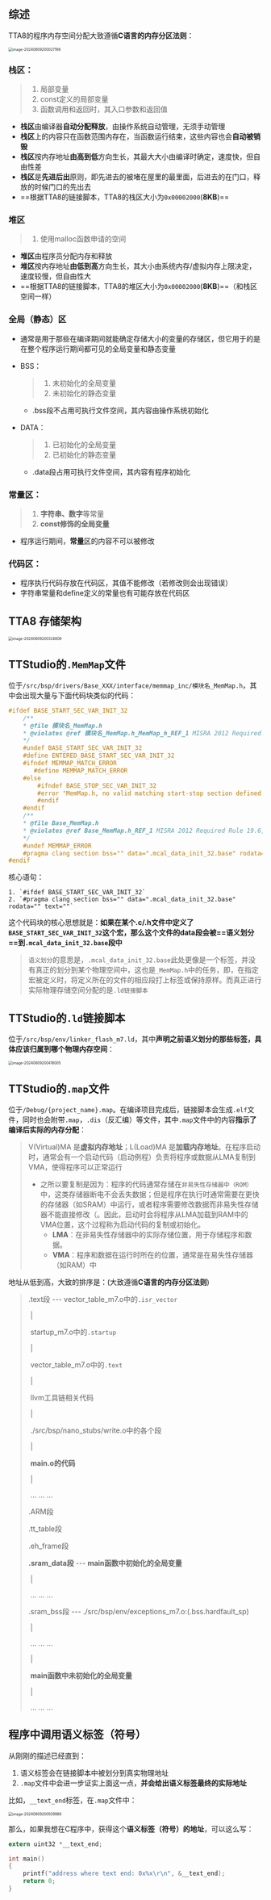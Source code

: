 ## 综述

TTA8的程序内存空间分配大致遵循**C语言的内存分区法则**：

<img src="pic/image-20240809200027198.png" alt="image-20240809200027198" style="zoom:50%;" />

### 栈区：

> 1. 局部变量
> 2. const定义的局部变量
> 3. 函数调用和返回时，其入口参数和返回值

* **栈区**由编译器**自动分配释放**，由操作系统自动管理，无须手动管理
* **栈区**上的内容只在函数范围内存在，当函数运行结束，这些内容也会**自动被销毁**
* **栈区**按内存地址**由高到低**方向生长，其最大大小由编译时确定，速度快，但自由性差
* **栈区**是**先进后出**原则，即先进去的被堵在屋里的最里面，后进去的在门口，释放的时候门口的先出去
* ==根据TTA8的链接脚本，TTA8的栈区大小为`0x00002000`(**8KB**)==

### 堆区

>1. 使用malloc函数申请的空间

* **堆区**由程序员分配内存和释放
* **堆区**按内存地址**由低到高**方向生长，其大小由系统内存/虚拟内存上限决定，速度较慢，但自由性大
* ==根据TTA8的链接脚本，TTA8的堆区大小为`0x00002000`(**8KB**)==（和栈区空间一样）

### 全局（静态）区

* 通常是用于那些在编译期间就能确定存储大小的变量的存储区，但它用于的是在整个程序运行期间都可见的全局变量和静态变量

* BSS：

  > 1. 未初始化的全局变量
  > 2. 未初始化的静态变量

  * .bss段不占用可执行文件空间，其内容由操作系统初始化

* DATA：

  > 1. 已初始化的全局变量
  > 2. 已初始化的静态变量

  * .data段占用可执行文件空间，其内容有程序初始化

### 常量区：

> 1. **字符串、数字**等常量
> 2. **const修饰的全局变量**

* 程序运行期间，**常量**区的内容不可以被修改

### 代码区：

* 程序执行代码存放在代码区，其值不能修改（若修改则会出现错误）
* 字符串常量和define定义的常量也有可能存放在代码区



## TTA8 存储架构

<img src="pic/image-20240809200324809.png" alt="image-20240809200324809" style="zoom:50%;" />



## TTStudio的`.MemMap`文件

位于`/src/bsp/drivers/Base_XXX/interface/memmap_inc/模块名_MemMap.h`，其中会出现大量与下面代码块类似的代码：

```c
#ifdef BASE_START_SEC_VAR_INIT_32
    /**
    * @file 模块名_MemMap.h
    * @violates @ref 模块名_MemMap.h_MemMap_h_REF_1 MISRA 2012 Required Rule 19.6, use of '#undef' is discouraged
    */
    #undef BASE_START_SEC_VAR_INIT_32
    #define ENTERED_BASE_START_SEC_VAR_INIT_32
    #ifndef MEMMAP_MATCH_ERROR
       #define MEMMAP_MATCH_ERROR
    #else
        #ifndef BASE_STOP_SEC_VAR_INIT_32
        #error "MemMap.h, no valid matching start-stop section defined."
        #endif
    #endif
    /**
    * @file Base_MemMap.h
    * @violates @ref Base_MemMap.h_REF_1 MISRA 2012 Required Rule 19.6, use of '#undef' is discouraged
    */
    #undef MEMMAP_ERROR
    #pragma clang section bss="" data=".mcal_data_init_32.base" rodata="" text=""
#endif
```

核心语句：

	1. `#ifdef BASE_START_SEC_VAR_INIT_32`
	2. `#pragma clang section bss="" data=".mcal_data_init_32.base" rodata="" text=""`

这个代码块的核心思想就是：**如果在某个.c/.h文件中定义了`BASE_START_SEC_VAR_INIT_32`这个宏，那么这个文件的data段会被==语义划分==到`.mcal_data_init_32.base`段中**

> `语义划分`的意思是，`.mcal_data_init_32.base`此处更像是一个标签，并没有真正的划分到某个物理空间中，这也是`_MemMap.h`中的任务，即，在指定宏被定义时，将定义所在的文件的相应段打上标签或保持原样。而真正进行实际物理存储空间分配的是`.ld链接脚本`



## TTStudio的`.ld`链接脚本

位于`/src/bsp/env/linker_flash_m7.ld`，其中**声明之前语义划分的那些标签，具体应该归属到哪个物理内存空间**：

<img src="pic/image-20240809200418005.png" alt="image-20240809200418005" style="zoom:50%;" />



## TTStudio的`.map`文件

位于`/Debug/{project_name}.map`。在编译项目完成后，链接脚本会生成`.elf`文件，同时也会附带`.map`，`.dis`（反汇编）等文件，其中`.map`文件中的内容**指示了编译后实际的内存分配**：

> V(Virtual)MA 是**虚拟内存地址**；L(Load)MA 是**加载内存地址**。在程序启动时，通常会有一个启动代码（启动例程）负责将程序或数据从LMA复制到VMA，使得程序可以正常运行
>
> * 之所以要复制是因为：程序的代码通常存储在`非易失性存储器中（ROM）`中，这类存储器断电不会丢失数据；但是程序在执行时通常需要在更快的存储器（如SRAM）中运行，或者程序需要修改数据而非易失性存储器不能直接修改（。因此，启动时会将程序从LMA加载到RAM中的VMA位置，这个过程称为启动代码的复制或初始化。
>   * **LMA**：在非易失性存储器中的实际存储位置，用于存储程序和数据。
>   * **VMA**：程序和数据在运行时所在的位置，通常是在易失性存储器（如RAM）中

地址从低到高，大致的排序是：(大致遵循**C语言的内存分区法则**)

> .text段	---	vector_table_m7.o中的`.isr_vector`
>
> ​										|
>
> ​						startup_m7.o中的`.startup`
>
> ​										|
>
> ​						vector_table_m7.o中的`.text`
>
> ​										|
>
> ​							llvm工具链相关代码
>
> ​										|
>
> ​					./src/bsp/nano_stubs/write.o中的各个段
>
> ​										|
>
> ​							**main.o的代码**
>
> ​										|
>
> ​									... ... ...
>
> .ARM段
>
> .tt_table段
>
> .eh_frame段
>
> **.sram_data段**	---	**main函数中初始化的全局变量**
>
> ​														|
>
> ​													... ... ...
>
> .sram_bss段	---	./src/bsp/env/exceptions_m7.o:(.bss.hardfault_sp)
>
> ​																|
>
> ​															... ... ...
>
> ​																|
>
> ​										**main函数中未初始化的全局变量**
>
> ​																|
>
> ​															... ... ...	



## 程序中调用语义标签（符号）

从刚刚的描述已经直到：

1. 语义标签会在链接脚本中被划分到真实物理地址
2. `.map`文件中会进一步证实上面这一点，**并会给出语义标签最终的实际地址**

比如，`__text_end`标签，在`.map`文件中：

<img src="pic/image-20240809200509988.png" alt="image-20240809200509988" style="zoom: 50%;" />

那么，如果我想在C程序中，获得这个**语义标签（符号）的地址**，可以这么写：

```c
extern uint32 *__text_end;

int main()
{
	printf("address where text end: 0x%x\r\n", &__text_end);
    return 0;
}
```

